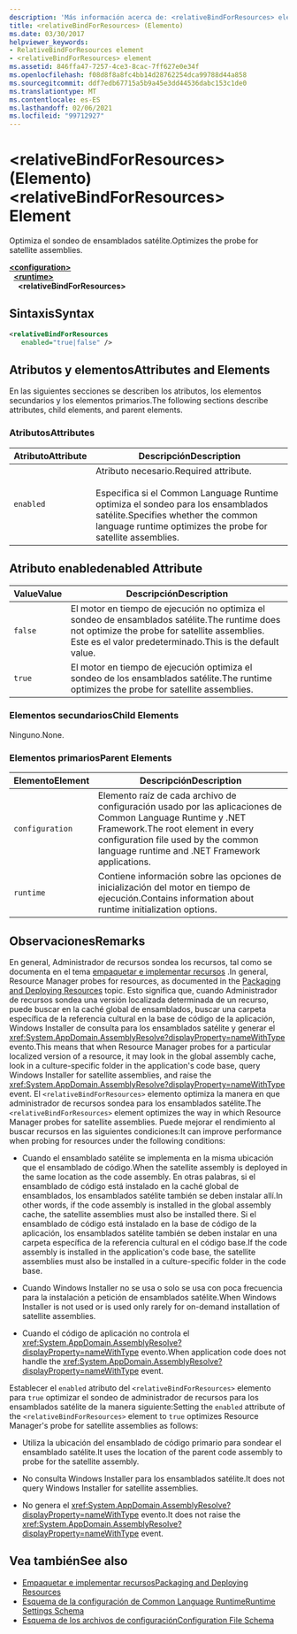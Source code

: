 ```yaml
---
description: 'Más información acerca de: <relativeBindForResources> elemento'
title: <relativeBindForResources> (Elemento)
ms.date: 03/30/2017
helpviewer_keywords:
- RelativeBindForResources element
- <relativeBindForResources> element
ms.assetid: 846ffa47-7257-4ce3-8cac-7ff627e0e34f
ms.openlocfilehash: f08d8f8a8fc4bb14d28762254dca99788d44a858
ms.sourcegitcommit: ddf7edb67715a5b9a45e3dd44536dabc153c1de0
ms.translationtype: MT
ms.contentlocale: es-ES
ms.lasthandoff: 02/06/2021
ms.locfileid: "99712927"
---
```

# <a name="relativebindforresources-element"></a><span data-ttu-id="70825-103">\<relativeBindForResources> (Elemento)</span><span class="sxs-lookup"><span data-stu-id="70825-103">\<relativeBindForResources> Element</span></span>

<span data-ttu-id="70825-104">Optimiza el sondeo de ensamblados satélite.</span><span class="sxs-lookup"><span data-stu-id="70825-104">Optimizes the probe for satellite assemblies.</span></span>  
  
[**\<configuration>**](../configuration-element.md)\
&nbsp;&nbsp;[**\<runtime>**](runtime-element.md)\
&nbsp;&nbsp;&nbsp;&nbsp;**\<relativeBindForResources>**  
  
## <a name="syntax"></a><span data-ttu-id="70825-105">Sintaxis</span><span class="sxs-lookup"><span data-stu-id="70825-105">Syntax</span></span>  
  
```xml
<relativeBindForResources
   enabled="true|false" />  
```  
  
## <a name="attributes-and-elements"></a><span data-ttu-id="70825-106">Atributos y elementos</span><span class="sxs-lookup"><span data-stu-id="70825-106">Attributes and Elements</span></span>  

 <span data-ttu-id="70825-107">En las siguientes secciones se describen los atributos, los elementos secundarios y los elementos primarios.</span><span class="sxs-lookup"><span data-stu-id="70825-107">The following sections describe attributes, child elements, and parent elements.</span></span>  
  
### <a name="attributes"></a><span data-ttu-id="70825-108">Atributos</span><span class="sxs-lookup"><span data-stu-id="70825-108">Attributes</span></span>  
  
|<span data-ttu-id="70825-109">Atributo</span><span class="sxs-lookup"><span data-stu-id="70825-109">Attribute</span></span>|<span data-ttu-id="70825-110">Descripción</span><span class="sxs-lookup"><span data-stu-id="70825-110">Description</span></span>|  
|---------------|-----------------|  
|`enabled`|<span data-ttu-id="70825-111">Atributo necesario.</span><span class="sxs-lookup"><span data-stu-id="70825-111">Required attribute.</span></span><br /><br /> <span data-ttu-id="70825-112">Especifica si el Common Language Runtime optimiza el sondeo para los ensamblados satélite.</span><span class="sxs-lookup"><span data-stu-id="70825-112">Specifies whether the common language runtime optimizes the probe for satellite assemblies.</span></span>|  
  
## <a name="enabled-attribute"></a><span data-ttu-id="70825-113">Atributo enabled</span><span class="sxs-lookup"><span data-stu-id="70825-113">enabled Attribute</span></span>  
  
|<span data-ttu-id="70825-114">Value</span><span class="sxs-lookup"><span data-stu-id="70825-114">Value</span></span>|<span data-ttu-id="70825-115">Descripción</span><span class="sxs-lookup"><span data-stu-id="70825-115">Description</span></span>|  
|-----------|-----------------|  
|`false`|<span data-ttu-id="70825-116">El motor en tiempo de ejecución no optimiza el sondeo de ensamblados satélite.</span><span class="sxs-lookup"><span data-stu-id="70825-116">The runtime does not optimize the probe for satellite assemblies.</span></span> <span data-ttu-id="70825-117">Este es el valor predeterminado.</span><span class="sxs-lookup"><span data-stu-id="70825-117">This is the default value.</span></span>|  
|`true`|<span data-ttu-id="70825-118">El motor en tiempo de ejecución optimiza el sondeo de los ensamblados satélite.</span><span class="sxs-lookup"><span data-stu-id="70825-118">The runtime optimizes the probe for satellite assemblies.</span></span>|  
  
### <a name="child-elements"></a><span data-ttu-id="70825-119">Elementos secundarios</span><span class="sxs-lookup"><span data-stu-id="70825-119">Child Elements</span></span>  

 <span data-ttu-id="70825-120">Ninguno.</span><span class="sxs-lookup"><span data-stu-id="70825-120">None.</span></span>  
  
### <a name="parent-elements"></a><span data-ttu-id="70825-121">Elementos primarios</span><span class="sxs-lookup"><span data-stu-id="70825-121">Parent Elements</span></span>  
  
|<span data-ttu-id="70825-122">Elemento</span><span class="sxs-lookup"><span data-stu-id="70825-122">Element</span></span>|<span data-ttu-id="70825-123">Descripción</span><span class="sxs-lookup"><span data-stu-id="70825-123">Description</span></span>|  
|-------------|-----------------|  
|`configuration`|<span data-ttu-id="70825-124">Elemento raíz de cada archivo de configuración usado por las aplicaciones de Common Language Runtime y .NET Framework.</span><span class="sxs-lookup"><span data-stu-id="70825-124">The root element in every configuration file used by the common language runtime and .NET Framework applications.</span></span>|  
|`runtime`|<span data-ttu-id="70825-125">Contiene información sobre las opciones de inicialización del motor en tiempo de ejecución.</span><span class="sxs-lookup"><span data-stu-id="70825-125">Contains information about runtime initialization options.</span></span>|  
  
## <a name="remarks"></a><span data-ttu-id="70825-126">Observaciones</span><span class="sxs-lookup"><span data-stu-id="70825-126">Remarks</span></span>  

 <span data-ttu-id="70825-127">En general, Administrador de recursos sondea los recursos, tal como se documenta en el tema [empaquetar e implementar recursos](../../../resources/packaging-and-deploying-resources-in-desktop-apps.md) .</span><span class="sxs-lookup"><span data-stu-id="70825-127">In general, Resource Manager probes for resources, as documented in the [Packaging and Deploying Resources](../../../resources/packaging-and-deploying-resources-in-desktop-apps.md) topic.</span></span> <span data-ttu-id="70825-128">Esto significa que, cuando Administrador de recursos sondea una versión localizada determinada de un recurso, puede buscar en la caché global de ensamblados, buscar una carpeta específica de la referencia cultural en la base de código de la aplicación, Windows Installer de consulta para los ensamblados satélite y generar el <xref:System.AppDomain.AssemblyResolve?displayProperty=nameWithType> evento.</span><span class="sxs-lookup"><span data-stu-id="70825-128">This means that when Resource Manager probes for a particular localized version of a resource, it may look in the global assembly cache, look in a culture-specific folder in the application's code base, query Windows Installer for satellite assemblies, and raise the <xref:System.AppDomain.AssemblyResolve?displayProperty=nameWithType> event.</span></span> <span data-ttu-id="70825-129">El `<relativeBindForResources>` elemento optimiza la manera en que administrador de recursos sondea para los ensamblados satélite.</span><span class="sxs-lookup"><span data-stu-id="70825-129">The `<relativeBindForResources>` element optimizes the way in which Resource Manager probes for satellite assemblies.</span></span> <span data-ttu-id="70825-130">Puede mejorar el rendimiento al buscar recursos en las siguientes condiciones:</span><span class="sxs-lookup"><span data-stu-id="70825-130">It can improve performance when probing for resources under the following conditions:</span></span>  
  
- <span data-ttu-id="70825-131">Cuando el ensamblado satélite se implementa en la misma ubicación que el ensamblado de código.</span><span class="sxs-lookup"><span data-stu-id="70825-131">When the satellite assembly is deployed in the same location as the code assembly.</span></span> <span data-ttu-id="70825-132">En otras palabras, si el ensamblado de código está instalado en la caché global de ensamblados, los ensamblados satélite también se deben instalar allí.</span><span class="sxs-lookup"><span data-stu-id="70825-132">In other words, if the code assembly is installed in the global assembly cache, the satellite assemblies must also be installed there.</span></span> <span data-ttu-id="70825-133">Si el ensamblado de código está instalado en la base de código de la aplicación, los ensamblados satélite también se deben instalar en una carpeta específica de la referencia cultural en el código base.</span><span class="sxs-lookup"><span data-stu-id="70825-133">If the code assembly is installed in the application's code base, the satellite assemblies must also be installed in a culture-specific folder in the code base.</span></span>  
  
- <span data-ttu-id="70825-134">Cuando Windows Installer no se usa o solo se usa con poca frecuencia para la instalación a petición de ensamblados satélite.</span><span class="sxs-lookup"><span data-stu-id="70825-134">When Windows Installer is not used or is used only rarely for on-demand installation of satellite assemblies.</span></span>  
  
- <span data-ttu-id="70825-135">Cuando el código de aplicación no controla el <xref:System.AppDomain.AssemblyResolve?displayProperty=nameWithType> evento.</span><span class="sxs-lookup"><span data-stu-id="70825-135">When application code does not handle the <xref:System.AppDomain.AssemblyResolve?displayProperty=nameWithType> event.</span></span>  
  
 <span data-ttu-id="70825-136">Establecer el `enabled` atributo del `<relativeBindForResources>` elemento para `true` optimizar el sondeo de administrador de recursos para los ensamblados satélite de la manera siguiente:</span><span class="sxs-lookup"><span data-stu-id="70825-136">Setting the `enabled` attribute of the `<relativeBindForResources>` element to `true` optimizes Resource Manager's probe for satellite assemblies as follows:</span></span>  
  
- <span data-ttu-id="70825-137">Utiliza la ubicación del ensamblado de código primario para sondear el ensamblado satélite.</span><span class="sxs-lookup"><span data-stu-id="70825-137">It uses the location of the parent code assembly to probe for the satellite assembly.</span></span>  
  
- <span data-ttu-id="70825-138">No consulta Windows Installer para los ensamblados satélite.</span><span class="sxs-lookup"><span data-stu-id="70825-138">It does not query Windows Installer for satellite assemblies.</span></span>  
  
- <span data-ttu-id="70825-139">No genera el <xref:System.AppDomain.AssemblyResolve?displayProperty=nameWithType> evento.</span><span class="sxs-lookup"><span data-stu-id="70825-139">It does not raise the <xref:System.AppDomain.AssemblyResolve?displayProperty=nameWithType> event.</span></span>  
  
## <a name="see-also"></a><span data-ttu-id="70825-140">Vea también</span><span class="sxs-lookup"><span data-stu-id="70825-140">See also</span></span>

- [<span data-ttu-id="70825-141">Empaquetar e implementar recursos</span><span class="sxs-lookup"><span data-stu-id="70825-141">Packaging and Deploying Resources</span></span>](../../../resources/packaging-and-deploying-resources-in-desktop-apps.md)
- [<span data-ttu-id="70825-142">Esquema de la configuración de Common Language Runtime</span><span class="sxs-lookup"><span data-stu-id="70825-142">Runtime Settings Schema</span></span>](index.md)
- [<span data-ttu-id="70825-143">Esquema de los archivos de configuración</span><span class="sxs-lookup"><span data-stu-id="70825-143">Configuration File Schema</span></span>](../index.md)
